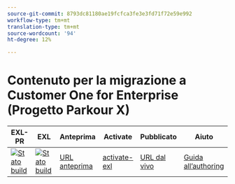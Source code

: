 ```yaml
---
source-git-commit: 8793dc81180ae19fcfca3fe3e3fd71f72e59e992
workflow-type: tm+mt
translation-type: tm+mt
source-wordcount: '94'
ht-degree: 12%

---
```

# Contenuto per la migrazione a Customer One for Enterprise (Progetto Parkour X)

| EXL-PR | EXL | Anteprima | Activate | Pubblicato | Aiuto |
|--- |--- |--- |--- |--- |--- |
| [![Stato build](https://docs.ci.corp.adobe.com/view/exl-pr/job/customer-one.en_pr-exl/badge/icon)](https://docs.ci.corp.adobe.com/view/exl-pr/job/customer-one.en_pr-exl/lastBuild/) | [![Stato build](https://docs.ci.corp.adobe.com/view/exl-pr/job/customer-one.en_exl/lastBuild/badge/icon)](https://docs.ci.corp.adobe.com/view/exl-pr/job/customer-one.en_exl/lastBuild/lastBuild) | [URL anteprima](https://experienceleague.corp.adobe.com/docs/customer-one/using/home.html?lang=en) | [activate-exl](https://docs.ci.corp.adobe.com/job/activate-exl/build/) | [URL dal vivo](https://experienceleague.adobe.com/docs/customer-one/using/home.html?lang=en) | [Guida all’authoring](https://experienceleague.adobe.com/docs/authoring-guide-exl/using/home.html?lang=en) |
